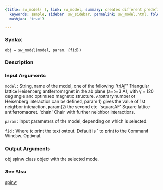 ```yaml
---
{title: sw_model( ), link: sw_model, summary: creates different predefined spin models,
  keywords: sample, sidebar: sw_sidebar, permalink: sw_model.html, folder: swfiles,
  mathjax: 'true'}

---
```


### Syntax

`obj = sw_model(model, param, {fid})`

### Description



### Input Arguments

`model`
: String, name of the model, one of the following:
      'triAF'     Triangular lattice Heisenberg antiferromagnet
                  in the ab plane (a=b=3 Å), with γ =
                  120 deg angle and optimised magnetic structure.
                  Arbitrary number of Heisenberg interaction can
                  be defined, param(1) gives the value of 1st
                  neighbor interaction, param(2) the second etc.
      'squareAF'  Square lattice antiferromagnet.
      'chain'     Chain with further neighbor interactions.

`param`
: Input parameters of the model, depending on which is selected.

`fid`
: Where to print the text output. Default is 1 to print to the
  Command Window. Optional.

### Output Arguments

obj       spinw class object with the selected model.

### See Also

[spinw](spinw.html)

